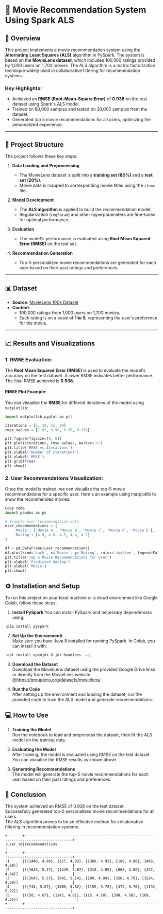 # 🎥 Movie Recommendation System Using Spark ALS

## 📖 Overview
This project implements a movie recommendation system using the **Alternating Least Squares (ALS)** algorithm in PySpark. The system is based on the **MovieLens dataset**, which includes 100,000 ratings provided by 1,000 users on 1,700 movies. The ALS algorithm is a matrix factorization technique widely used in collaborative filtering for recommendation systems.

### Key Highlights:
- Achieved an **RMSE (Root-Mean-Square Error)** of **0.938** on the test dataset using Spark's ALS model.
- Trained on 80,000 samples and tested on 20,000 samples from the dataset.
- Generated top 5 movie recommendations for all users, optimizing the personalized experience.

---

## 📂 Project Structure

The project follows these key steps:

1. **Data Loading and Preprocessing**  
   - The MovieLens dataset is split into a **training set (80%)** and a **test set (20%)**.
   - Movie data is mapped to corresponding movie titles using the `items` file.

2. **Model Development**  
   - The **ALS algorithm** is applied to build the recommendation model.
   - Regularization (`regParam`) and other hyperparameters are fine-tuned for optimal performance.

3. **Evaluation**  
   - The model's performance is evaluated using **Root Mean Squared Error (RMSE)** on the test set.

4. **Recommendation Generation**  
   - Top-5 personalized movie recommendations are generated for each user based on their past ratings and preferences.

---

## 📊 Dataset

- **Source**: [MovieLens 100k Dataset](https://grouplens.org/datasets/movielens/)
- **Content**:  
  - 100,000 ratings from 1,000 users on 1,700 movies.
  - Each rating is on a scale of **1 to 5**, representing the user's preference for the movie.

---

## 📈 Results and Visualizations

### 1. **RMSE Evaluation**:
The **Root Mean Squared Error (RMSE)** is used to evaluate the model's accuracy on the test dataset. A lower RMSE indicates better performance. The final RMSE achieved is **0.938**.

#### RMSE Plot Example:
You can visualize the **RMSE** for different iterations of the model using `matplotlib`:

```python
import matplotlib.pyplot as plt

iterations = [5, 10, 15, 20]
rmse_values = [1.05, 0.98, 0.95, 0.938]

plt.figure(figsize=(8, 6))
plt.plot(iterations, rmse_values, marker='o')
plt.title('RMSE vs Iterations')
plt.xlabel('Number of Iterations')
plt.ylabel('RMSE')
plt.grid(True)
plt.show()
```

### 2. User Recommendations Visualization:
Once the model is trained, we can visualize the top-5 movie recommendations for a specific user. Here's an example using matplotlib to show the recommended movies:

```python
Copy code
import pandas as pd

# Example user recommendation data
user_recommendations = {
    'Movie': ['Movie A', 'Movie B', 'Movie C', 'Movie D', 'Movie E'],
    'Rating': [4.8, 4.6, 4.5, 4.4, 4.2]
}

df = pd.DataFrame(user_recommendations)
df.plot(kind='barh', x='Movie', y='Rating', color='skyblue', legend=False)
plt.title('Top 5 Movie Recommendations for User')
plt.xlabel('Predicted Rating')
plt.ylabel('Movie')
plt.show()
```

## ⚙️ Installation and Setup
To run this project on your local machine or a cloud environment like Google Colab, follow these steps:

1. **Install PySpark**
You can install PySpark and necessary dependencies using:

```bash
!pip install pyspark
```

2. **Set Up the Environmentt**  
Make sure you have Java 8 installed for running PySpark. In Colab, you can install it with:
```bash
!apt install openjdk-8-jdk-headless -qq
```

3. **Download the Dataset**  
Download the MovieLens dataset using the provided Google Drive links or directly from the MovieLens website @https://grouplens.org/datasets/movielens/

4. **Run the Code**  
After setting up the environment and loading the dataset, run the provided code to train the ALS model and generate recommendations.


## 💻 How to Use
1. **Training the Model**  
   Run the notebook to load and preprocess the dataset, then fit the ALS model on the training data.

2. **Evaluating the Model**  
   After training, the model is evaluated using RMSE on the test dataset. You can visualize the RMSE results as shown above.

3. **Generating Recommendations**  
   The model will generate the top-5 movie recommendations for each user based on their past ratings and preferences.

## 🎯 Conclusion  
The system achieved an RMSE of 0.938 on the test dataset.  
Successfully generated top-5 personalized movie recommendations for all users.  
The ALS algorithm proves to be an effective method for collaborative filtering in recommendation systems.

```result
+-------+--------------------------------------------------------------------------------------------+
|user_id|recommendations                                                                             |
+-------+--------------------------------------------------------------------------------------------+
|1      |[{1449, 4.96}, {127, 4.92}, {1368, 4.92}, {169, 4.88}, {408, 4.88}]                         |
|2      |[{1643, 5.17}, {1449, 5.07}, {318, 4.89}, {863, 4.89}, {427, 4.84}]                         |
|3      |[{1643, 5.57}, {641, 5.14}, {199, 4.84}, {320, 4.75}, {1524, 4.59}]                         |
|4      |[{745, 5.87}, {1005, 5.82}, {1159, 5.78}, {372, 5.76}, {1192, 5.72}]                        |
|5      |[{50, 4.67}, {1142, 4.61}, {115, 4.60}, {390, 4.58}, {169, 4.55}]                           |
+-------+--------------------------------------------------------------------------------------------+

```
